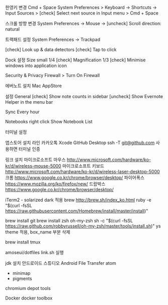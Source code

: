 한영키 변경  Cmd + Space
System Preferences > Keyboard -> Shortcuts -> Input Sources > [check] Select next source in Input menu > Cmd + Space

스크롤 방향 변경
System Preferences -> Mouse -> [uncheck] Scroll direction: natural

트랙패드 설정
System Preferences -> Trackpad

[check] Look up & data detectors
[check] Tap to click

Dock 설정
Size small 1/4
[check] Magnification 1/3
[check] Minimise windows into application icon

Security & Privacy
Firewall > Turn On Firewall

에버노트 설치
Mac AppStore

설정
General
[check] Show note counts in sidebar
[uncheck] Show Evernote Helper in the menu bar

Sync
Every hour

Notebooks right click
Show Notebook List

터미널 설정

앱스토어 설치
라인
카카오톡
Xcode
GitHub Desktop ssh -T git@github.com 사용하면 터미널 인증

링크 설치
마이크로소프트 마우스 http://www.microsoft.com/hardware/ko-kr/d/wireless-mouse-5000
마이크로소프트 키보드 http://www.microsoft.com/hardware/ko-kr/d/wireless-laser-desktop-5000
크롬 https://www.google.co.kr/chrome/browser/desktop/
파이어폭스 https://www.mozilla.org/ko/firefox/new/
드랍박스 https://www.google.co.kr/chrome/browser/desktop/

iTerm2  - solarized dark 적용
brew http://brew.sh/index_ko.html
ruby -e "$(curl -fsSL https://raw.githubusercontent.com/Homebrew/install/master/install)"

brew install git
brew install zsh
oh-my-zsh
sh -c "$(curl -fsSL https://raw.github.com/robbyrussell/oh-my-zsh/master/tools/install.sh)"
ys theme 적용, box_name 부분 삭제

brew install tmux

amoseui/dotfiles link.sh 실행

jdk 설치
안드로이드 스튜디오
Android File Transfer
atom
- minimap
- pigments

chromium
depot tools

Docker
docker toolbox
